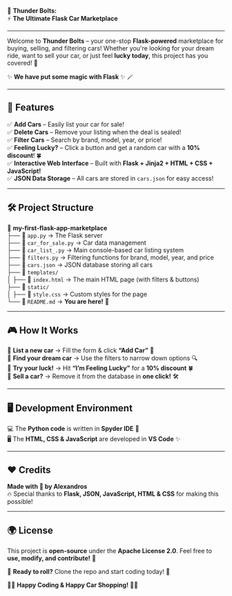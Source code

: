
🚗 **Thunder Bolts:**  
⚡ **The Ultimate Flask Car Marketplace**  

---

Welcome to **Thunder Bolts** – your one-stop **Flask-powered** marketplace for buying, selling, and filtering cars! Whether you're looking for your dream ride, want to sell your car, or just feel **lucky today**, this project has you covered! 🎉

✨ **We have put some magic with Flask** ✨ 🪄

---

## 🌟 Features  
✅ **Add Cars** – Easily list your car for sale!  
✅ **Delete Cars** – Remove your listing when the deal is sealed!  
✅ **Filter Cars** – Search by brand, model, year, or price!  
✅ **Feeling Lucky?** – Click a button and get a random car with a **10% discount**! 🍀  
✅ **Interactive Web Interface** – Built with **Flask + Jinja2 + HTML + CSS + JavaScript!**  
✅ **JSON Data Storage** – All cars are stored in `cars.json` for easy access!  

---

## 🛠 Project Structure  
📂 **my-first-flask-app-marketplace**  
├── 📄 `app.py` → The Flask server  
├── 📄 `car_for_sale.py` → Car data management  
├── 📄 `car_list_.py` → Main console-based car listing system  
├── 📄 `filters.py` → Filtering functions for brand, model, year, and price  
├── 📄 `cars.json` → JSON database storing all cars  
├── 📂 `templates/`  
│   ├── 📄 `index.html` → The main HTML page (with filters & buttons)  
├── 📂 `static/`  
│   ├── 📄 `style.css` → Custom styles for the page  
└── 📄 `README.md` → **You are here!** 📖  

---

## 🎮 How It Works  
🔹 **List a new car** → Fill the form & click **“Add Car”** 🚗  
🔹 **Find your dream car** → Use the filters to narrow down options 🔍  
🔹 **Try your luck!** → Hit **“I’m Feeling Lucky”** for a **10% discount** 🍀  
🔹 **Sell a car?** → Remove it from the database in **one click!** 🛠  

---

## 🖥️ Development Environment  
💻 The **Python code** is written in **Spyder IDE** 🐍  
🖥️ The **HTML, CSS & JavaScript** are developed in **VS Code** ✨  

---

## ❤️ Credits  
**Made with 💙 by Alexandros**  
🔥 Special thanks to **Flask, JSON, JavaScript, HTML & CSS** for making this possible!  

---

## 🌍 License  
This project is **open-source** under the **Apache License 2.0**. Feel free to **use, modify, and contribute!** 🚀  

📢 **Ready to roll?** Clone the repo and start coding today! 🎉  

🚗💨 **Happy Coding & Happy Car Shopping!** 🚗💨  

